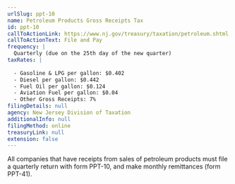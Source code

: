 ```yaml
---
urlSlug: ppt-10
name: Petroleum Products Gross Receipts Tax
id: ppt-10
callToActionLink: https://www.nj.gov/treasury/taxation/petroleum.shtml
callToActionText: File and Pay
frequency: |
  Quarterly (due on the 25th day of the new quarter)
taxRates: |
  
  - Gasoline & LPG per gallon: $0.402
  - Diesel per gallon: $0.442
  - Fuel Oil per gallon: $0.124
  - Aviation Fuel per gallon: $0.04
  - Other Gross Receipts: 7%
filingDetails: null
agency: New Jersey Division of Taxation
additionalInfo: null
filingMethod: online
treasuryLink: null
extension: false
---
```


All companies that have receipts from sales of petroleum products must file a quarterly return with form PPT-10, and make monthly remittances (form PPT-41).
